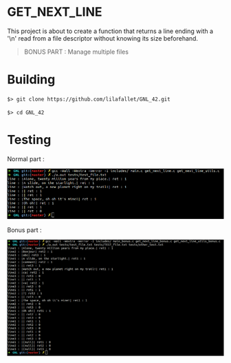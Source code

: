# GET_NEXT_LINE
This project is about to create a function that returns a line ending with a '\n' read from a file descriptor without knowing its size beforehand.
> BONUS PART : Manage multiple files

# Building

``$> git clone https://github.com/lilafallet/GNL_42.git ``

``$> cd GNL_42``
   
# Testing

Normal part :

![](images/normal_part.png)

Bonus part :

![](images/bonus_part.png)
